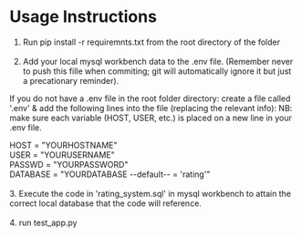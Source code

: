 # Usage Instructions

1. Run pip install -r requiremnts.txt from the root directory of the folder<br><br>
2. Add your local mysql workbench data to the .env file. (Remember never to push this fille when commiting; git will automatically ignore it but just a precationary reminder).

If you do not have a .env file in the root folder directory: create a file called '.env' & add the following lines into the file (replacing the relevant info):
NB: make sure each variable (HOST, USER, etc.) is placed on a new line in your .env file.

HOST = "YOURHOSTNAME"<br>
USER = "YOURUSERNAME"<br>
PASSWD = "YOURPASSWORD"<br>
DATABASE = "YOURDATABASE --default-- = 'rating'"<br><br>
3. Execute the code in 'rating_system.sql' in mysql workbench to attain the correct local database that the code will reference.<br><br>
4. run test_app.py
